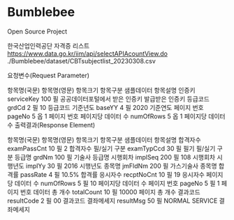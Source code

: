 # Bumblebee
Open Source Project


한국산업인력공단 자격증 리스트
https://www.data.go.kr/iim/api/selectAPIAcountView.do
./Bumblebee/dataset/CBTsubjectlist_20230308.csv


요청변수(Request Parameter)


항목명(국문)	항목명(영문)	항목크기	항목구분	샘플데이터	항목설명
인증키	serviceKey	100	필	공공데이터포털에서 받은 인증키	발급받은 인증키
등급코드	grdCd	2	필	10	등급코드
기준년도	baseYY	4	필	2020	기준연도
페이지 번호	pageNo	5	옵	1	페이지 번호
페이지당 데이터 수	numOfRows	5	옵	1	페이지당 데이터 수
출력결과(Response Element)


항목명(국문)	항목명(영문)	항목크기	항목구분	샘플데이터	항목설명
합격자수	examPassCnt	10	필	2	합격자수
필/실기 구분	examTypCcd	30	필	필기	필/실기 구분
등급명	grdNm	100	필	기술사	등급명
시행회차	implSeq	200	필	108	시행회차
시행년도	implYy	30	필	2016	시행년도
종목명	jmFldNm	200	필	가스기술사	종목명
합격률	passRate	4	필	10.5%	합격률
응시자수	recptNoCnt	10	필	19	응시자수
페이지당 데이터 수	numOfRows	5	필	10	페이지당 데이터 수
페이지 번호	pageNo	5	필	1	페이지 번호
데이터 총 개수	totalCount	10	필	10000	페이지 총 개수
결과코드	resultCode	2	필	00	결과코드
결좌메세지	resultMsg	50	필	NORMAL SERVICE	결좌메세지
